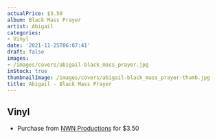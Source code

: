 ```yaml
---
actualPrice: $3.50
album: Black Mass Prayer
artist: Abigail
categories:
- Vinyl
date: '2021-11-25T06:07:41'
draft: false
images:
- /images/covers/abigail-black_mass_prayer.jpg
inStock: true
thumbnailImage: /images/covers/abigail-black_mass_prayer-thumb.jpg
title: Abigail - Black Mass Prayer
---
```


## Vinyl
* Purchase from [NWN Productions](http://shop.nwnprod.com/index.php?route=product/product&path=75&product_id=11916&sort=pd.name&order=ASC) for $3.50
